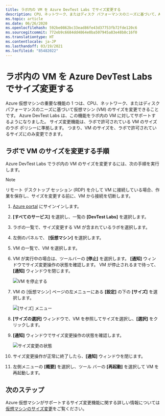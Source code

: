 ```yaml
---
title: ラボ内の VM を Azure DevTest Labs でサイズ変更する
description: CPU、ネットワーク、またはディスク パフォーマンスのニーズに基づいて、Azure DevTest Labs の仮想マシン (VM) のサイズを変更する方法について説明します。
ms.topic: article
ms.date: 06/26/2020
ms.openlocfilehash: 592be0862bc33ead86fe43d37753fb72fde120c6
ms.sourcegitcommit: 772eb9c6684dd4864e0ba507945a83e48b8c16f0
ms.translationtype: HT
ms.contentlocale: ja-JP
ms.lasthandoff: 03/19/2021
ms.locfileid: "85482022"
---
```

# <a name="resize-a-vm-in-a-lab-in-azure-devtest-labs"></a>ラボ内の VM を Azure DevTest Labs でサイズ変更する
Azure 仮想マシンの重要な機能の 1 つは、CPU、ネットワーク、またはディスク パフォーマンスのニーズに基づいて仮想マシン (VM) のサイズを変更できることです。 Azure DevTest Labs は、この機能をラボ内の VM に対してサポートするようになりました。 サイズ変更機能は、ラボで許可されている VM のサイズのラボ ポリシーに準拠します。 つまり、VM のサイズを、ラボで許可されているサイズにのみ変更できます。 


## <a name="steps-to-resize-a-vm-in-a-lab"></a>ラボで VM のサイズを変更する手順 
Azure DevTest Labs でラボ内の VM のサイズを変更するには、次の手順を実行します。 

> [!NOTE]
> リモート デスクトップ セッション (RDP) を介して VM に接続している場合、作業を保存し、サイズを変更する前に、VM から接続を切断します。

1. [Azure portal](https://portal.azure.com) にサインインします。
2. **[すべてのサービス]** を選択し、一覧の **[DevTest Labs]** を選択します。
3. ラボの一覧で、サイズ変更する VM が含まれているラボを選択します。  
4. 左側のパネルで、 **[仮想マシン]** を選択します。 
5. VM の一覧で、VM を選択します。
6. VM が実行中の場合は、ツールバーの **[停止]** を選択します。 **[通知]** ウィンドウでサイズ変更操作の状態を確認します。 VM が停止されるまで待って、**[通知]** ウィンドウを閉じます。 

    ![VM を停止する](media/devtest-lab-resize-vm/stop-vm.png)
1. VM の [仮想マシン] ページの左メニューにある **[設定]** の下の **[サイズ]** を選択します。

    ![[サイズ] メニュー](media/devtest-lab-resize-vm/size-menu.png)
1. **[サイズの選択]** ウィンドウで、VM を参照してサイズを選択し、**[選択]** をクリックします。     
1. **[通知]** ウィンドウでサイズ変更操作の状態を確認します。

    ![サイズ変更の状態](media/devtest-lab-resize-vm/resize-status.png)
10. サイズ変更操作が正常に終了したら、**[通知]** ウィンドウを閉じます。 
11. 左側メニューの **[概要]** を選択し、ツール バーの **[再起動]** を選択して VM を再起動します。 

## <a name="next-steps"></a>次のステップ
Azure 仮想マシンがサポートするサイズ変更機能に関する詳しい情報については[仮想マシンのサイズ変更](https://azure.microsoft.com/blog/resize-virtual-machines/)をご覧ください。


